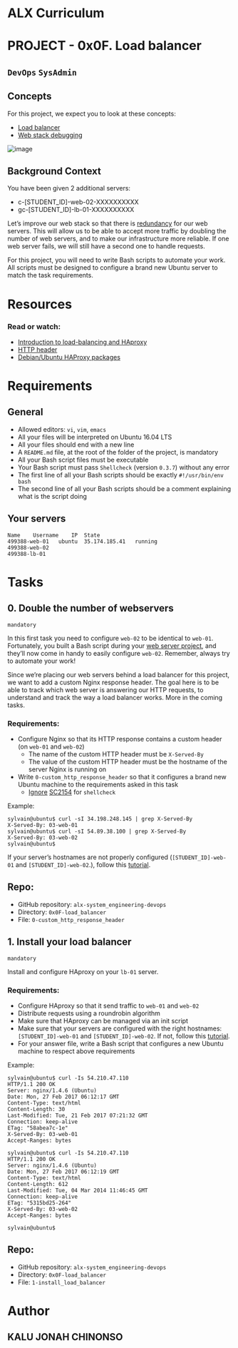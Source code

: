 # ALX Curriculum
# PROJECT - 0x0F. Load balancer
## `DevOps` `SysAdmin`

## Concepts
For this project, we expect you to look at these concepts:

- [Load balancer](https://intranet.alxswe.com/concepts/46)
- [Web stack debugging](https://intranet.alxswe.com/concepts/68)

![image](https://github.com/user-attachments/assets/ef11e09b-51af-488b-be77-e63d3fa4b9ae)

## Background Context
You have been given 2 additional servers:

- c-[STUDENT_ID]-web-02-XXXXXXXXXX
- gc-[STUDENT_ID]-lb-01-XXXXXXXXXX

Let’s improve our web stack so that there is [redundancy](https://intranet.alxswe.com/rltoken/xnAaJdhmAxx7PoH3l6EwDg) for our web servers. This will allow us to be able to accept more traffic by doubling the number of web servers, and to make our infrastructure more reliable. If one web server fails, we will still have a second one to handle requests.

For this project, you will need to write Bash scripts to automate your work. All scripts must be designed to configure a brand new Ubuntu server to match the task requirements.

# Resources
### Read or watch:

- [Introduction to load-balancing and HAproxy](https://intranet.alxswe.com/rltoken/B7f3oz8i3Xvvom_YQZzLnQ)
- [HTTP header](https://intranet.alxswe.com/rltoken/sZ9v3Vq2tgLwN_PWVQketw)
- [Debian/Ubuntu HAProxy packages](https://intranet.alxswe.com/rltoken/2VRAgtKKR9g6Xfb0xzGiSg)

# Requirements
## General
- Allowed editors: `vi`, `vim`, `emacs`
- All your files will be interpreted on Ubuntu 16.04 LTS
- All your files should end with a new line
- A `README.md` file, at the root of the folder of the project, is mandatory
- All your Bash script files must be executable
- Your Bash script must pass `Shellcheck` (version `0.3.7`) without any error
- The first line of all your Bash scripts should be exactly `#!/usr/bin/env bash`
- The second line of all your Bash scripts should be a comment explaining what is the script doing

## Your servers
```
Name	Username	IP	State	
499388-web-01	ubuntu	35.174.185.41	running	
499388-web-02				
499388-lb-01				
```
# Tasks
## 0. Double the number of webservers

`mandatory`
 
In this first task you need to configure `web-02` to be identical to `web-01`. Fortunately, you built a Bash script during your [web server project](https://intranet.alxswe.com/rltoken/-JluPVwfvXMOYMzNOqvgsQ), and they’ll now come in handy to easily configure `web-02`. Remember, always try to automate your work!

Since we’re placing our web servers behind a load balancer for this project, we want to add a custom Nginx response header. The goal here is to be able to track which web server is answering our HTTP requests, to understand and track the way a load balancer works. More in the coming tasks.

### Requirements:

- Configure Nginx so that its HTTP response contains a custom header (on `web-01` and `web-02`)
    - The name of the custom HTTP header must be `X-Served-By`
    - The value of the custom HTTP header must be the hostname of the server Nginx is running on
- Write `0-custom_http_response_header` so that it configures a brand new Ubuntu machine to the requirements asked in this task
    - [Ignore](https://intranet.alxswe.com/rltoken/k3Bt6zu1On_-mDszxi0Z9w) [SC2154](https://intranet.alxswe.com/rltoken/9KwKHb9H8OJqcSK0saRIOA) for `shellcheck`

Example:

```
sylvain@ubuntu$ curl -sI 34.198.248.145 | grep X-Served-By
X-Served-By: 03-web-01
sylvain@ubuntu$ curl -sI 54.89.38.100 | grep X-Served-By
X-Served-By: 03-web-02
sylvain@ubuntu$
```
If your server’s hostnames are not properly configured (`[STUDENT_ID]-web-01` and `[STUDENT_ID]-web-02`.), follow this [tutorial](https://intranet.alxswe.com/rltoken/qSor8ulAHl4HedrO6KJEoQ).

## Repo:

- GitHub repository: `alx-system_engineering-devops`
- Directory: `0x0F-load_balancer`
- File: `0-custom_http_response_header`
    
## 1. Install your load balancer

`mandatory`
 
Install and configure HAproxy on your `lb-01` server.

### Requirements:

- Configure HAproxy so that it send traffic to `web-01` and `web-02`
- Distribute requests using a roundrobin algorithm
- Make sure that HAproxy can be managed via an init script
- Make sure that your servers are configured with the right hostnames: `[STUDENT_ID]-web-01` and `[STUDENT_ID]-web-02`. If not, follow this [tutorial](https://intranet.alxswe.com/rltoken/4audwtrBhyKetvhqkXumjw).
- For your answer file, write a Bash script that configures a new Ubuntu machine to respect above requirements

Example:

```
sylvain@ubuntu$ curl -Is 54.210.47.110
HTTP/1.1 200 OK
Server: nginx/1.4.6 (Ubuntu)
Date: Mon, 27 Feb 2017 06:12:17 GMT
Content-Type: text/html
Content-Length: 30
Last-Modified: Tue, 21 Feb 2017 07:21:32 GMT
Connection: keep-alive
ETag: "58abea7c-1e"
X-Served-By: 03-web-01
Accept-Ranges: bytes

sylvain@ubuntu$ curl -Is 54.210.47.110
HTTP/1.1 200 OK
Server: nginx/1.4.6 (Ubuntu)
Date: Mon, 27 Feb 2017 06:12:19 GMT
Content-Type: text/html
Content-Length: 612
Last-Modified: Tue, 04 Mar 2014 11:46:45 GMT
Connection: keep-alive
ETag: "5315bd25-264"
X-Served-By: 03-web-02
Accept-Ranges: bytes

sylvain@ubuntu$
```

## Repo:

- GitHub repository: `alx-system_engineering-devops`
- Directory: `0x0F-load_balancer`
- File: `1-install_load_balancer`

# Author 
## KALU JONAH CHINONSO
